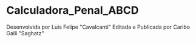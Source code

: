 # Calculadora_Penal_ABCD
Desenvolvida por Luis Felipe "Cavalcanti"
Editada e Publicada por Caribo Galli "Saghatz"
